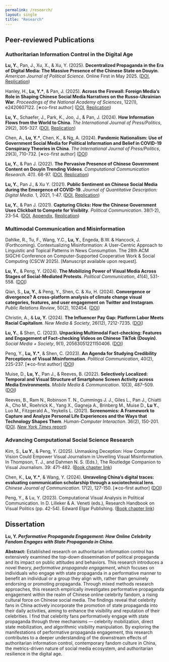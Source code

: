 ```yaml
---
permalink: /research/
layout: single
title: "Research"
---
```


## Peer-reviewed Publications

### Authoritarian Information Control in the Digital Age
<b>Lu, Y.</b>, Pan, J., Xu, X., & Xu, Y. (2025). **Decentralized Propaganda in the Era of Digital Media: The Massive Presence of the Chinese State on Douyin**. <i>American Journal of Political Science</i>. Online First in May 2025. ([DOI](https://onlinelibrary.wiley.com/doi/10.1111/ajps.12990), [Replication](https://doi.org/10.7910/DVN/6LWKUY))

Hanley, H., <b>Lu, Y.*</b>, & Pan, J. (2025). <b>Across the Firewall: Foreign Media’s Role in Shaping Chinese Social Media Narratives on the Russo-Ukrainian War</b>. <i>Proceedings of the National Academy of Sciences</i>, 122(1), e2420607122. [∗co-first author] ([DOI](https://www.pnas.org/doi/full/10.1073/pnas.2420607122), [Replication](https://github.com/hanshanley/narrative-influence))

<b>Lu, Y.</b>, Schaefer, J., Park, K., Joo, J., & Pan, J. (2024). <b>How Information Flows from the World to China</b>. <i>The International Journal of Press/Politics</i>, 29(2), 305-327. ([DOI](https://journals.sagepub.com/doi/10.1177/19401612221117470), [Replication](https://doi.org/10.7910/DVN/7C7FEI))

Chen, A., <b>Lu, Y.*</b>, Chen, K., & Ng, A. (2024). <b>Pandemic Nationalism: Use of Government Social Media for Political Information and Belief in COVID-19 Conspiracy Theories in China</b>. <i>The International Journal of Press/Politics</i>, 29(3), 710-732. [∗co-first author] ([DOI](https://journals.sagepub.com/doi/10.1177/19401612231153107))

<b>Lu, Y.</b>, & Pan J. (2022). <b>The Pervasive Presence of Chinese Government Content on Douyin Trending Videos</b>. <i>Computational Communication Research</i>. 4(1). 68-97. ([DOI](https://www.aup-online.com/content/journals/10.5117/CCR2022.2.002.LU), [Replication](https://github.com/yingdanlu/Douyin_CCR))

<b>Lu, Y.</b>, Pan J., & Xu Y. (2021). <b>Public Sentiment on Chinese Social Media during the Emergence of COVID-19</b>. <i>Journal of Quantitative Description: Digital Media.</i> 1, 2021, 1-47. ([DOI](https://doi.org/10.51685/jqd.2021.013), [Replication](https://dataverse.harvard.edu/dataset.xhtml?persistentId=doi:10.7910/DVN/ZIIQUG))

<b>Lu, Y.</b>, & Pan J. (2021). <b>Capturing Clicks: How the Chinese Government Uses Clickbait to Compete for Visiblity</b>. <i>Political Communication</i>. 38(1-2), 23-54. ([DOI](https://www.tandfonline.com/doi/full/10.1080/10584609.2020.1765914), [Appendix](/Lu&Pan_appendix.pdf), [Replication](https://dataverse.harvard.edu/dataset.xhtml?persistentId=doi:10.7910/DVN/TALJOT))


### Multimodal Communication and Misinformation
Dahlke, R., Tu, F., Wang, Y.C., <b>Lu, Y.</b>, Engeda, B.W. & Hancock, J. (Forthcoming). Contextualizing Misinformation: A User-Centric Approach to Linguistic and Topical Patterns in News Consumption. The 28th ACM SIGCHI Conference on Computer-Supported Cooperative Work & Social Computing (CSCW 2025). [Manuscript available upon request].

<b>Lu, Y.</b>, & Peng, Y. (2024). <b>The Mobilizing Power of Visual Media Across Stages of Social-Mediated Protests</b>. <i>Political Communication</i>, 41(4), 531-558. ([DOI](https://www.tandfonline.com/doi/full/10.1080/10584609.2024.2317951?src=))

Qian, S., <b>Lu, Y.</b>, & Peng, Y., Shen, C. & Xu, H. (2024). <b>Convergence or divergence? A cross-platform analysis of climate change visual categories, features, and user engagement on Twitter and Instagram</b>. <i>Public Relations Review</i>, 50(2), 102454. ([DOI](https://drive.google.com/file/d/1Km2gyqiDD7XEG5BycAbxIMvumh92HoNV/view))

Christin, A., & <b>Lu, Y.</b> (2024). <b>The Influencer Pay Gap: Platform Labor Meets Racial Capitalism</b>. <i>New Media & Society</i>, 26(12), 7212-7235. ([DOI](https://doi.org/10.1177/14614448231164995))

<b>Lu, Y.</b>, & Shen, C. (2023). <b>Unpacking Multimodal Fact-checking: Features and Engagement of Fact-checking Videos on Chinese TikTok (Douyin)</b>. <i>Social Media + Society</i>, 9(1), 20563051221150406. ([DOI](https://journals.sagepub.com/doi/10.1177/20563051221150406))

Peng, Y., <b>Lu, Y.*</b>, & Shen, C. (2023). <b>An Agenda for Studying Credibility Perceptions of Visual Misinformation</b>. <i>Political Communication</i>, 40(2), 225-237. [∗co-first author] ([DOI](https://www.tandfonline.com/doi/full/10.1080/10584609.2023.2175398))

Muise, D., <b>Lu, Y.</b>, Pan J., & Reeves, B. (2022). <b>Selectively Localized: Temporal and Visual Structure of Smartphone Screen Activity across Media Environments</b>. <i>Mobile Media & Communication</i>. 10(3), 487–509. ([DOI](https://journals.sagepub.com/doi/full/10.1177/20501579221080333#_i32))

Reeves, B., Ram N., Robinson T. N., Cummings J. J., Giles L., Pan J., Chiatti A., Cho M., Roehrick K., Yang X., Gagneja A., Brinberg M., Muise D., <b>Lu Y.</b>, Luo M., Fitzgerald A., Yeykelis L. (2021). <b>Screenomics: A Framework to Capture and Analyze Personal Life Experiences and the Ways that Technology Shapes Them</b>. <i>Human-Computer Interaction</i>. 36(2), 150-201. ([DOI](https://www.tandfonline.com/doi/full/10.1080/07370024.2019.1578652). [<i>New York Times</i> report](https://www.nytimes.com/2019/05/31/health/screen-time-mental-health-screenome.html))


### Advancing Computational Social Science Research
Kim, S., <b>Lu Y.</b>, & Peng, Y. (2025). Unmasking Deception: How Computer Vision Could Empower Visual Journalism in Unveiling Visual Misinformation. In Thompson, T. J., and Dahmen N. S. (Eds.), The Routledge Companion to Visual Journalism. 39: 471-482. ([Book chapter link](https://www.taylorfrancis.com/chapters/edit/10.4324/9781003391340-45/unmasking-deception-sang-jung-kim-yingdan-lu-yilang-peng))

Chen, K., <b>Lu, Y.*</b>, & Wang, Y. (2024). <b>Unraveling China’s digital traces: evaluating communication scholarship through a sociotechnical lens</b>. <i>Chinese Journal of Communication</i>. 17(2), 127-150. [∗co-first author] ([DOI](https://www.tandfonline.com/doi/full/10.1080/17544750.2023.2264406))

Peng, Y., & Lu, Y. (2023). Computational Visual Analysis in Political Communication. In D. Lilleker & A. Veneti (eds.), Research Handbook on Visual Politics (pp. 42-54). Edward Elgar Publishing. ([Book chapter link](https://www.elgaronline.com/edcollchap/book/9781800376939/book-part-9781800376939-10.xml))


## Dissertation
<b>Lu, Y. _Performative Propaganda Engagement: How Online Celebrity Fandom Engages with State Propaganda in China._</b>

<b>Abstract:</b> Established research on authoritarian information control has extensively examined the top-down dissemination of political propaganda and its impact on public attitudes and behaviors. This research introduces a novel theory, <i>performative propaganda engagement</i>, which focuses on individuals who engage with state propaganda in a performative manner to benefit an individual or a group they align with, rather than genuinely endorsing or promoting propaganda. Through mixed methods research approaches, this research empirically investigates performative propaganda engagement within the realm of Chinese online celebrity fandom, a rising cultural force on Chinese social media. The findings reveal that celebrity fans in China actively incorporate the promotion of state propaganda into their daily activities, aiming to enhance the visibility and reputation of their celebrities. I find that celebrity fans performatively engage with state propaganda through three mechanisms — celebrity mobilization, direct state mobilization, and algorithmic visibility manipulation. By exploring the manifestations of performative propaganda engagement, this research contributes to a deeper understanding of the downstream effects of authoritarian information control, contemporary fandom culture in China, the metrics-driven nature of social media ecosystem, and authoritarian resilience in the digital age. 
